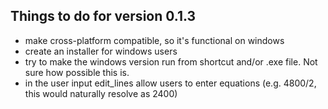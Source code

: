 Things to do for version 0.1.3
------------------------------
- make cross-platform compatible, so it's functional on windows
- create an installer for windows users
- try to make the windows version run from shortcut and/or .exe file. Not sure how possible this is.
- in the user input edit_lines allow users to enter equations (e.g. 4800/2, this would naturally resolve as 2400) 
